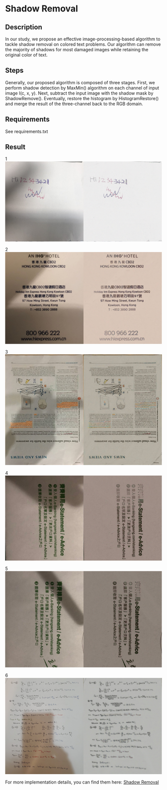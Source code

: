 # Shadow Removal

## Description
In our study, we propose an effective image-processing-based algorithm to tackle shadow removal on colored text problems. Our algorithm can remove the majority of shadows for most damaged images while retaining the original color of text. 

## Steps
Generally, our proposed algorithm is composed of three stages. First, we perform shadow detection by MaxMin() algorithm on each channel of input image I(c, x, y). Next, subtract the input image with the shadow mask by ShadowRemove(). Eventually, restore the histogram by HistogramRestore() and merge the result of the three-channel back to the RGB domain.

## Requirements
See requirements.txt

## Result
1 ![image](datasets/result/test.jpg)

2 ![image](datasets/result/test2.jpg)

3 ![image](datasets/result/test3.jpg)

4 ![image](datasets/result/test6.jpg)

5 ![image](datasets/result/test7.jpg)

6 ![image](datasets/result/test10.jpg)

For more implementation details, you can find them here: [Shadow Removal](doc/COMP_4421_Shadow_Removal.pdf)